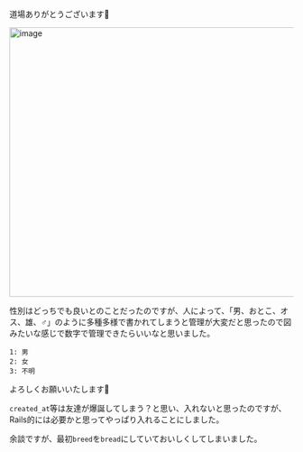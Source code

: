 道場ありがとうございます🙇

<img width="642" height="478" alt="image" src="https://github.com/user-attachments/assets/50b5a37c-e99c-418a-952d-ab53ad041e6f" />

性別はどっちでも良いとのことだったのですが、人によって、「男、おとこ、オス、雄、♂」のように多種多様で書かれてしまうと管理が大変だと思ったので図みたいな感じで数字で管理できたらいいなと思いました。
```
1: 男
2: 女
3: 不明
```

よろしくお願いいたします🙇

`created_at`等は友達が爆誕してしまう？と思い、入れないと思ったのですが、Rails的には必要かと思ってやっぱり入れることにしました。

余談ですが、最初`breed`を`bread`にしていておいしくしてしまいました。
